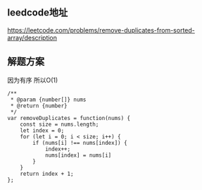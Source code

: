 ## leedcode地址
https://leetcode.com/problems/remove-duplicates-from-sorted-array/description

## 解题方案
因为有序 所以O(1)

```
/**
 * @param {number[]} nums
 * @return {number}
 */
var removeDuplicates = function(nums) {
    const size = nums.length;
    let index = 0;
    for (let i = 0; i < size; i++) {
        if (nums[i] !== nums[index]) {
            index++;
            nums[index] = nums[i]
        }
    }
    return index + 1;
};
```